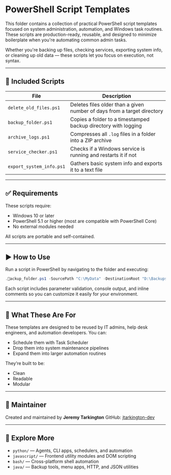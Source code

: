 # PowerShell Script Templates

This folder contains a collection of practical PowerShell script templates focused on system administration, automation, and Windows task routines. These scripts are production-ready, reusable, and designed to minimize boilerplate when you're automating common admin tasks.

Whether you're backing up files, checking services, exporting system info, or cleaning up old data — these scripts let you focus on execution, not syntax.

---

## 📂 Included Scripts

| File                     | Description                                                             |
| ------------------------ | ----------------------------------------------------------------------- |
| `delete_old_files.ps1`   | Deletes files older than a given number of days from a target directory |
| `backup_folder.ps1`      | Copies a folder to a timestamped backup directory with logging          |
| `archive_logs.ps1`       | Compresses all `.log` files in a folder into a ZIP archive              |
| `service_checker.ps1`    | Checks if a Windows service is running and restarts it if not           |
| `export_system_info.ps1` | Gathers basic system info and exports it to a text file                 |

---

## ✅ Requirements

These scripts require:

- Windows 10 or later
- PowerShell 5.1 or higher (most are compatible with PowerShell Core)
- No external modules needed

All scripts are portable and self-contained.

---

## ▶️ How to Use

Run a script in PowerShell by navigating to the folder and executing:

```powershell
.ackup_folder.ps1 -SourcePath "C:\MyData" -DestinationRoot "D:\Backups"
```

Each script includes parameter validation, console output, and inline comments so you can customize it easily for your environment.

---

## 🔄 What These Are For

These templates are designed to be reused by IT admins, help desk engineers, and automation developers. You can:

- Schedule them with Task Scheduler
- Drop them into system maintenance pipelines
- Expand them into larger automation routines

They’re built to be:

- Clean
- Readable
- Modular

---

## 👤 Maintainer

Created and maintained by **Jeremy Tarkington**
GitHub: [jtarkington-dev](https://github.com/jtarkington-dev)

---

## 📅 Explore More

- `python/` — Agents, CLI apps, schedulers, and automation
- `javascript/` — Frontend utility modules and DOM scripting
- `bash/` — Cross-platform shell automation
- `java/` — Backup tools, menu apps, HTTP, and JSON utilities
